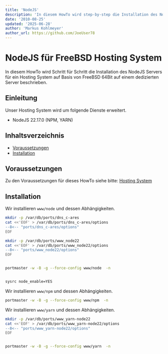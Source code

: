 ```yaml
---
title: 'NodeJS'
description: 'In diesem HowTo wird step-by-step die Installation des NodeJS Servers für ein Hosting System auf Basis von FreeBSD 64Bit auf einem dedizierten Server beschrieben.'
date: '2010-08-25'
updated: '2025-06-28'
author: 'Markus Kohlmeyer'
author_url: https://github.com/JoeUser78
---
```


# NodeJS für FreeBSD Hosting System

In diesem HowTo wird Schritt für Schritt die Installation des NodeJS Servers für ein Hosting System auf Basis von FreeBSD 64Bit auf einem dedizierten Server beschrieben.

## Einleitung

Unser Hosting System wird um folgende Dienste erweitert.

- NodeJS 22.17.0 (NPM, YARN)

## Inhaltsverzeichnis
- [Voraussetzungen](#voraussetzungen)
- [Installation](#installation)

## Voraussetzungen

Zu den Voraussetzungen für dieses HowTo siehe bitte: [Hosting System](/howtos/freebsd/hosting_system/)

## Installation

Wir installieren `www/node` und dessen Abhängigkeiten.

``` bash
mkdir -p /var/db/ports/dns_c-ares
cat <<'EOF' > /var/db/ports/dns_c-ares/options
--8<-- "ports/dns_c-ares/options"
EOF

mkdir -p /var/db/ports/www_node22
cat <<'EOF' > /var/db/ports/www_node22/options
--8<-- "ports/www_node22/options"
EOF


portmaster -w -B -g --force-config www/node  -n


sysrc node_enable=YES
```

Wir installieren `www/npm` und dessen Abhängigkeiten.

``` bash
portmaster -w -B -g --force-config www/npm  -n
```

Wir installieren `www/yarn` und dessen Abhängigkeiten.

``` bash
mkdir -p /var/db/ports/www_yarn-node22
cat <<'EOF' > /var/db/ports/www_yarn-node22/options
--8<-- "ports/www_yarn-node22/options"
EOF


portmaster -w -B -g --force-config www/yarn  -n
```
